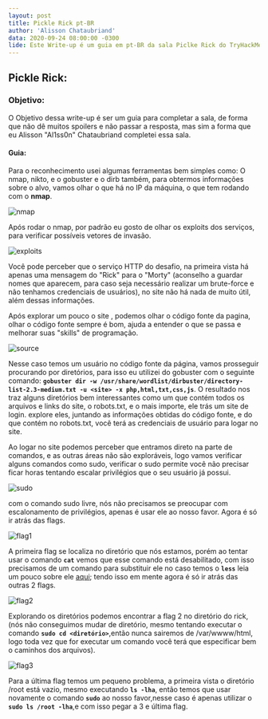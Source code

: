 ```yaml
---
layout: post
title: Pickle Rick pt-BR
author: 'Alisson Chataubriand'
data: 2020-09-24 08:00:00 -0300
lide: Este Write-up é um guia em pt-BR da sala Piclke Rick do TryHackMe é voltado para a lógica do desafio e de como eu especificamente fiz ela.
---
```


## Pickle Rick:

### Objetivo:
O Objetivo dessa write-up é ser um guia para completar a sala, de forma que não dê muitos spoilers e não passar a resposta, mas sim a forma que eu Alisson "Al1ss0n" Chataubriand completei essa sala.

#### Guia:
Para o reconhecimento usei algumas ferramentas bem simples como: O nmap, nikto, e o gobuster e o dirb também, para obtermos informações sobre o alvo, vamos olhar o que há no IP da máquina, o que tem rodando com o **nmap**.

![nmap](https://i.imgur.com/6tQMwBq.png)

Após rodar o nmap, por padrão eu gosto de olhar os exploits dos serviços, para verificar possíveis vetores de invasão.

![exploits](https://i.imgur.com/Q6hrwQR.png)

Você pode perceber que o serviço HTTP do desafio, na primeira vista há apenas uma mensagem do "Rick" para o "Morty" (aconselho a guardar nomes que aparecem, para caso seja necessário realizar um brute-force e não tenhamos credenciais  de usuários), no site não há nada de muito útil, além dessas informações.

Após explorar um pouco o site , podemos olhar o código fonte da pagina, olhar o código fonte sempre é bom, ajuda a entender o que se passa e melhorar suas "skills" de programação.

![source](https://i.imgur.com/ghwTsPm.jpg)

Nesse caso temos um usuário no código fonte da página, vamos prosseguir procurando por diretórios, para isso eu utilizei do gobuster com o seguinte comando: **`gobuster dir -w /usr/share/wordlist/dirbuster/directory-list-2.3-medium.txt -u <site> -x php,html,txt,css,js`**.
O resultado nos traz alguns diretórios bem interessantes como um que contém todos os arquivos e links do site, o robots.txt, e o mais importe, ele trás um site de login. explore eles, juntando as informações obtidas do código fonte, e do que contém no robots.txt, você terá as credenciais de usuário para logar no site.

Ao logar no site podemos perceber que entramos direto na parte de comandos, e as outras áreas não são exploráveis, logo vamos verificar alguns comandos como sudo, verificar o sudo permite você não precisar ficar horas tentando escalar privilégios que o seu usuário já possui.

![sudo](https://i.imgur.com/5uB1Mmy.png)

com o comando sudo livre, nós não precisamos se preocupar com escalonamento de privilégios, apenas é usar ele ao nosso favor. Agora é só ir atrás das flags.

![flag1](https://i.imgur.com/3mxwOU3.png)

A primeira flag se localiza no diretório que nós estamos, porém ao tentar usar o comando **`cat`** vemos que esse comando está desabilitado, com isso precisamos de um comando para substituir ele no caso temos o **`less`** leia um pouco sobre ele [aqui](https://www.webhostface.com/kb/knowledgebase/linux-less-command/); tendo isso em mente agora é só ir atrás das outras 2 flags.

![flag2](https://i.imgur.com/JgRS7pQ.png)

Explorando os diretórios podemos encontrar a flag 2 no diretório do rick, (nós não conseguimos mudar de diretório, mesmo tentando executar o comando **`sudo cd <diretório>`**,então nunca sairemos de /var/wwww/html, logo toda vez que for executar um comando você terá que especificar bem o caminhos dos arquivos).

![flag3](https://i.imgur.com/CFgjFcZ.png)

Para a última flag temos um pequeno problema, a primeira vista o diretório /root está vazio, mesmo executando **`ls -lha`**, então temos que usar novamente o comando **`sudo`** ao nosso favor,nesse caso é apenas utilizar o **`sudo ls /root -lha`**,e com isso pegar a 3 e última flag.
